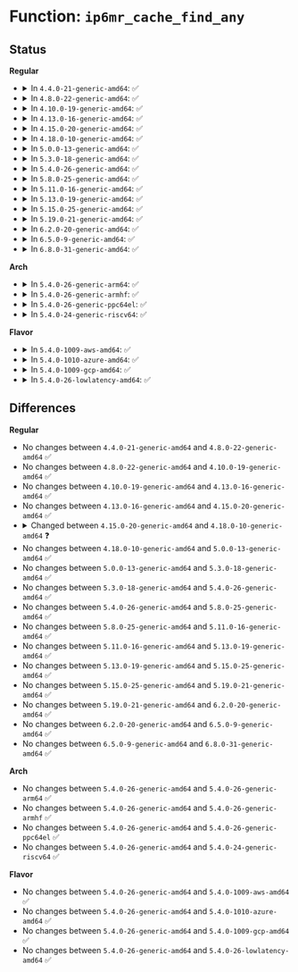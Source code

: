 # Function: <code>ip6mr_cache_find_any</code>

## Status
<b>Regular</b>
<ul>
<li>
<details>
<summary>In <code>4.4.0-21-generic-amd64</code>: ✅</summary>

```c
struct mfc6_cache * ip6mr_cache_find_any(struct mr6_table * mrt, struct in6_addr * mcastgrp, mifi_t mifi)
```

```json
{
  "name": "ip6mr_cache_find_any",
  "collision_type": "Unique Static",
  "inline_type": "No",
  "funcs": [
    {
      "addr": 18446744071587200560,
      "name": "ip6mr_cache_find_any",
      "external": false,
      "loc": "net/ipv6/ip6mr.c:1042",
      "file": "net/ipv6/ip6mr.c",
      "inline": "seen, unknown",
      "caller_inline": [],
      "caller_func": [
        "net/ipv6/ip6mr.c:ip6_mr_input",
        "net/ipv6/ip6mr.c:ip6_mr_input",
        "net/ipv6/ip6mr.c:ip6mr_get_route"
      ]
    }
  ],
  "symbols": [
    {
      "addr": 18446744071587200560,
      "name": "ip6mr_cache_find_any",
      "section": ".text",
      "bind": "STB_LOCAL",
      "size": 240
    }
  ]
}
```
</details>
</li>
<li>
<details>
<summary>In <code>4.8.0-22-generic-amd64</code>: ✅</summary>

```c
struct mfc6_cache * ip6mr_cache_find_any(struct mr6_table * mrt, struct in6_addr * mcastgrp, mifi_t mifi)
```

```json
{
  "name": "ip6mr_cache_find_any",
  "collision_type": "Unique Static",
  "inline_type": "No",
  "funcs": [
    {
      "addr": 18446744071587657216,
      "name": "ip6mr_cache_find_any",
      "external": false,
      "loc": "net/ipv6/ip6mr.c:1043",
      "file": "net/ipv6/ip6mr.c",
      "inline": "seen, unknown",
      "caller_inline": [],
      "caller_func": [
        "net/ipv6/ip6mr.c:ip6mr_get_route",
        "net/ipv6/ip6mr.c:ip6_mr_input",
        "net/ipv6/ip6mr.c:ip6_mr_input"
      ]
    }
  ],
  "symbols": [
    {
      "addr": 18446744071587657216,
      "name": "ip6mr_cache_find_any",
      "section": ".text",
      "bind": "STB_LOCAL",
      "size": 233
    }
  ]
}
```
</details>
</li>
<li>
<details>
<summary>In <code>4.10.0-19-generic-amd64</code>: ✅</summary>

```c
struct mfc6_cache * ip6mr_cache_find_any(struct mr6_table * mrt, struct in6_addr * mcastgrp, mifi_t mifi)
```

```json
{
  "name": "ip6mr_cache_find_any",
  "collision_type": "Unique Static",
  "inline_type": "No",
  "funcs": [
    {
      "addr": 18446744071587865696,
      "name": "ip6mr_cache_find_any",
      "external": false,
      "loc": "net/ipv6/ip6mr.c:1043",
      "file": "net/ipv6/ip6mr.c",
      "inline": "seen, unknown",
      "caller_inline": [],
      "caller_func": [
        "net/ipv6/ip6mr.c:ip6mr_get_route",
        "net/ipv6/ip6mr.c:ip6_mr_input",
        "net/ipv6/ip6mr.c:ip6_mr_input"
      ]
    }
  ],
  "symbols": [
    {
      "addr": 18446744071587865696,
      "name": "ip6mr_cache_find_any",
      "section": ".text",
      "bind": "STB_LOCAL",
      "size": 233
    }
  ]
}
```
</details>
</li>
<li>
<details>
<summary>In <code>4.13.0-16-generic-amd64</code>: ✅</summary>

```c
struct mfc6_cache * ip6mr_cache_find_any(struct mr6_table * mrt, struct in6_addr * mcastgrp, mifi_t mifi)
```

```json
{
  "name": "ip6mr_cache_find_any",
  "collision_type": "Unique Static",
  "inline_type": "No",
  "funcs": [
    {
      "addr": 18446744071588021824,
      "name": "ip6mr_cache_find_any",
      "external": false,
      "loc": "net/ipv6/ip6mr.c:1046",
      "file": "net/ipv6/ip6mr.c",
      "inline": "seen, unknown",
      "caller_inline": [],
      "caller_func": [
        "net/ipv6/ip6mr.c:ip6mr_get_route",
        "net/ipv6/ip6mr.c:ip6_mr_input",
        "net/ipv6/ip6mr.c:ip6_mr_input"
      ]
    }
  ],
  "symbols": [
    {
      "addr": 18446744071588021824,
      "name": "ip6mr_cache_find_any",
      "section": ".text",
      "bind": "STB_LOCAL",
      "size": 224
    }
  ]
}
```
</details>
</li>
<li>
<details>
<summary>In <code>4.15.0-20-generic-amd64</code>: ✅</summary>

```c
struct mfc6_cache * ip6mr_cache_find_any(struct mr6_table * mrt, struct in6_addr * mcastgrp, mifi_t mifi)
```

```json
{
  "name": "ip6mr_cache_find_any",
  "collision_type": "Unique Static",
  "inline_type": "No",
  "funcs": [
    {
      "addr": 18446744071588558912,
      "name": "ip6mr_cache_find_any",
      "external": false,
      "loc": "net/ipv6/ip6mr.c:1046",
      "file": "net/ipv6/ip6mr.c",
      "inline": "seen, unknown",
      "caller_inline": [],
      "caller_func": [
        "net/ipv6/ip6mr.c:ip6mr_get_route",
        "net/ipv6/ip6mr.c:ip6_mr_input",
        "net/ipv6/ip6mr.c:ip6_mr_input"
      ]
    }
  ],
  "symbols": [
    {
      "addr": 18446744071588558912,
      "name": "ip6mr_cache_find_any",
      "section": ".text",
      "bind": "STB_LOCAL",
      "size": 225
    }
  ]
}
```
</details>
</li>
<li>
<details>
<summary>In <code>4.18.0-10-generic-amd64</code>: ✅</summary>

```c
struct mfc6_cache * ip6mr_cache_find_any(struct mr_table * mrt, struct in6_addr * mcastgrp, mifi_t mifi)
```

```json
{
  "name": "ip6mr_cache_find_any",
  "collision_type": "Unique Static",
  "inline_type": "No",
  "funcs": [
    {
      "addr": 18446744071588923856,
      "name": "ip6mr_cache_find_any",
      "external": false,
      "loc": "net/ipv6/ip6mr.c:935",
      "file": "net/ipv6/ip6mr.c",
      "inline": "seen, unknown",
      "caller_inline": [],
      "caller_func": [
        "net/ipv6/ip6mr.c:ip6mr_get_route",
        "net/ipv6/ip6mr.c:ip6_mr_input"
      ]
    }
  ],
  "symbols": [
    {
      "addr": 18446744071588923856,
      "name": "ip6mr_cache_find_any",
      "section": ".text",
      "bind": "STB_LOCAL",
      "size": 127
    }
  ]
}
```
</details>
</li>
<li>
<details>
<summary>In <code>5.0.0-13-generic-amd64</code>: ✅</summary>

```c
struct mfc6_cache * ip6mr_cache_find_any(struct mr_table * mrt, struct in6_addr * mcastgrp, mifi_t mifi)
```

```json
{
  "name": "ip6mr_cache_find_any",
  "collision_type": "Unique Static",
  "inline_type": "No",
  "funcs": [
    {
      "addr": 18446744071589148736,
      "name": "ip6mr_cache_find_any",
      "external": false,
      "loc": "net/ipv6/ip6mr.c:949",
      "file": "net/ipv6/ip6mr.c",
      "inline": "seen, unknown",
      "caller_inline": [],
      "caller_func": [
        "net/ipv6/ip6mr.c:ip6mr_get_route",
        "net/ipv6/ip6mr.c:ip6_mr_input"
      ]
    }
  ],
  "symbols": [
    {
      "addr": 18446744071589148736,
      "name": "ip6mr_cache_find_any",
      "section": ".text",
      "bind": "STB_LOCAL",
      "size": 127
    }
  ]
}
```
</details>
</li>
<li>
<details>
<summary>In <code>5.3.0-18-generic-amd64</code>: ✅</summary>

```c
struct mfc6_cache * ip6mr_cache_find_any(struct mr_table * mrt, struct in6_addr * mcastgrp, mifi_t mifi)
```

```json
{
  "name": "ip6mr_cache_find_any",
  "collision_type": "Unique Static",
  "inline_type": "No",
  "funcs": [
    {
      "addr": 18446744071589604112,
      "name": "ip6mr_cache_find_any",
      "external": false,
      "loc": "net/ipv6/ip6mr.c:944",
      "file": "net/ipv6/ip6mr.c",
      "inline": "seen, unknown",
      "caller_inline": [],
      "caller_func": [
        "net/ipv6/ip6mr.c:ip6mr_get_route",
        "net/ipv6/ip6mr.c:ip6_mr_input"
      ]
    }
  ],
  "symbols": [
    {
      "addr": 18446744071589604112,
      "name": "ip6mr_cache_find_any",
      "section": ".text",
      "bind": "STB_LOCAL",
      "size": 130
    }
  ]
}
```
</details>
</li>
<li>
<details>
<summary>In <code>5.4.0-26-generic-amd64</code>: ✅</summary>

```c
struct mfc6_cache * ip6mr_cache_find_any(struct mr_table * mrt, struct in6_addr * mcastgrp, mifi_t mifi)
```

```json
{
  "name": "ip6mr_cache_find_any",
  "collision_type": "Unique Static",
  "inline_type": "No",
  "funcs": [
    {
      "addr": 18446744071589828464,
      "name": "ip6mr_cache_find_any",
      "external": false,
      "loc": "net/ipv6/ip6mr.c:944",
      "file": "net/ipv6/ip6mr.c",
      "inline": "seen, unknown",
      "caller_inline": [],
      "caller_func": [
        "net/ipv6/ip6mr.c:ip6mr_get_route",
        "net/ipv6/ip6mr.c:ip6_mr_input"
      ]
    }
  ],
  "symbols": [
    {
      "addr": 18446744071589828464,
      "name": "ip6mr_cache_find_any",
      "section": ".text",
      "bind": "STB_LOCAL",
      "size": 130
    }
  ]
}
```
</details>
</li>
<li>
<details>
<summary>In <code>5.8.0-25-generic-amd64</code>: ✅</summary>

```c
struct mfc6_cache * ip6mr_cache_find_any(struct mr_table * mrt, struct in6_addr * mcastgrp, mifi_t mifi)
```

```json
{
  "name": "ip6mr_cache_find_any",
  "collision_type": "Unique Static",
  "inline_type": "No",
  "funcs": [
    {
      "addr": 18446744071590853120,
      "name": "ip6mr_cache_find_any",
      "external": false,
      "loc": "net/ipv6/ip6mr.c:948",
      "file": "net/ipv6/ip6mr.c",
      "inline": "seen, unknown",
      "caller_inline": [],
      "caller_func": [
        "net/ipv6/ip6mr.c:ip6mr_get_route",
        "net/ipv6/ip6mr.c:ip6_mr_input"
      ]
    }
  ],
  "symbols": [
    {
      "addr": 18446744071590853120,
      "name": "ip6mr_cache_find_any",
      "section": ".text",
      "bind": "STB_LOCAL",
      "size": 126
    }
  ]
}
```
</details>
</li>
<li>
<details>
<summary>In <code>5.11.0-16-generic-amd64</code>: ✅</summary>

```c
struct mfc6_cache * ip6mr_cache_find_any(struct mr_table * mrt, struct in6_addr * mcastgrp, mifi_t mifi)
```

```json
{
  "name": "ip6mr_cache_find_any",
  "collision_type": "Unique Static",
  "inline_type": "No",
  "funcs": [
    {
      "addr": 18446744071590913904,
      "name": "ip6mr_cache_find_any",
      "external": false,
      "loc": "net/ipv6/ip6mr.c:948",
      "file": "net/ipv6/ip6mr.c",
      "inline": "seen, unknown",
      "caller_inline": [],
      "caller_func": [
        "net/ipv6/ip6mr.c:ip6mr_get_route",
        "net/ipv6/ip6mr.c:ip6_mr_input"
      ]
    }
  ],
  "symbols": [
    {
      "addr": 18446744071590913904,
      "name": "ip6mr_cache_find_any",
      "section": ".text",
      "bind": "STB_LOCAL",
      "size": 126
    }
  ]
}
```
</details>
</li>
<li>
<details>
<summary>In <code>5.13.0-19-generic-amd64</code>: ✅</summary>

```c
struct mfc6_cache * ip6mr_cache_find_any(struct mr_table * mrt, struct in6_addr * mcastgrp, mifi_t mifi)
```

```json
{
  "name": "ip6mr_cache_find_any",
  "collision_type": "Unique Static",
  "inline_type": "No",
  "funcs": [
    {
      "addr": 18446744071590843328,
      "name": "ip6mr_cache_find_any",
      "external": false,
      "loc": "net/ipv6/ip6mr.c:948",
      "file": "net/ipv6/ip6mr.c",
      "inline": "seen, unknown",
      "caller_inline": [],
      "caller_func": [
        "net/ipv6/ip6mr.c:ip6mr_get_route",
        "net/ipv6/ip6mr.c:ip6_mr_input"
      ]
    }
  ],
  "symbols": [
    {
      "addr": 18446744071590843328,
      "name": "ip6mr_cache_find_any",
      "section": ".text",
      "bind": "STB_LOCAL",
      "size": 130
    }
  ]
}
```
</details>
</li>
<li>
<details>
<summary>In <code>5.15.0-25-generic-amd64</code>: ✅</summary>

```c
struct mfc6_cache * ip6mr_cache_find_any(struct mr_table * mrt, struct in6_addr * mcastgrp, mifi_t mifi)
```

```json
{
  "name": "ip6mr_cache_find_any",
  "collision_type": "Unique Static",
  "inline_type": "No",
  "funcs": [
    {
      "addr": 18446744071591671344,
      "name": "ip6mr_cache_find_any",
      "external": false,
      "loc": "net/ipv6/ip6mr.c:949",
      "file": "net/ipv6/ip6mr.c",
      "inline": "seen, unknown",
      "caller_inline": [],
      "caller_func": [
        "net/ipv6/ip6mr.c:ip6mr_get_route",
        "net/ipv6/ip6mr.c:ip6_mr_input"
      ]
    }
  ],
  "symbols": [
    {
      "addr": 18446744071591671344,
      "name": "ip6mr_cache_find_any",
      "section": ".text",
      "bind": "STB_LOCAL",
      "size": 130
    }
  ]
}
```
</details>
</li>
<li>
<details>
<summary>In <code>5.19.0-21-generic-amd64</code>: ✅</summary>

```c
struct mfc6_cache * ip6mr_cache_find_any(struct mr_table * mrt, struct in6_addr * mcastgrp, mifi_t mifi)
```

```json
{
  "name": "ip6mr_cache_find_any",
  "collision_type": "Unique Static",
  "inline_type": "No",
  "funcs": [
    {
      "addr": 18446744071593367408,
      "name": "ip6mr_cache_find_any",
      "external": false,
      "loc": "net/ipv6/ip6mr.c:943",
      "file": "net/ipv6/ip6mr.c",
      "inline": "seen, unknown",
      "caller_inline": [],
      "caller_func": [
        "net/ipv6/ip6mr.c:ip6mr_get_route",
        "net/ipv6/ip6mr.c:ip6_mr_input"
      ]
    }
  ],
  "symbols": [
    {
      "addr": 18446744071593367408,
      "name": "ip6mr_cache_find_any",
      "section": ".text",
      "bind": "STB_LOCAL",
      "size": 143
    }
  ]
}
```
</details>
</li>
<li>
<details>
<summary>In <code>6.2.0-20-generic-amd64</code>: ✅</summary>

```c
struct mfc6_cache * ip6mr_cache_find_any(struct mr_table * mrt, struct in6_addr * mcastgrp, mifi_t mifi)
```

```json
{
  "name": "ip6mr_cache_find_any",
  "collision_type": "Unique Static",
  "inline_type": "No",
  "funcs": [
    {
      "addr": 18446744071595275184,
      "name": "ip6mr_cache_find_any",
      "external": false,
      "loc": "net/ipv6/ip6mr.c:951",
      "file": "net/ipv6/ip6mr.c",
      "inline": "seen, unknown",
      "caller_inline": [],
      "caller_func": [
        "net/ipv6/ip6mr.c:ip6mr_get_route",
        "net/ipv6/ip6mr.c:ip6_mr_input"
      ]
    }
  ],
  "symbols": [
    {
      "addr": 18446744071595275184,
      "name": "ip6mr_cache_find_any",
      "section": ".text",
      "bind": "STB_LOCAL",
      "size": 143
    }
  ]
}
```
</details>
</li>
<li>
<details>
<summary>In <code>6.5.0-9-generic-amd64</code>: ✅</summary>

```c
struct mfc6_cache * ip6mr_cache_find_any(struct mr_table * mrt, struct in6_addr * mcastgrp, mifi_t mifi)
```

```json
{
  "name": "ip6mr_cache_find_any",
  "collision_type": "Unique Static",
  "inline_type": "No",
  "funcs": [
    {
      "addr": 18446744071595670352,
      "name": "ip6mr_cache_find_any",
      "external": false,
      "loc": "net/ipv6/ip6mr.c:951",
      "file": "net/ipv6/ip6mr.c",
      "inline": "seen, unknown",
      "caller_inline": [],
      "caller_func": [
        "net/ipv6/ip6mr.c:ip6mr_get_route",
        "net/ipv6/ip6mr.c:ip6_mr_input"
      ]
    }
  ],
  "symbols": [
    {
      "addr": 18446744071595670352,
      "name": "ip6mr_cache_find_any",
      "section": ".text",
      "bind": "STB_LOCAL",
      "size": 143
    }
  ]
}
```
</details>
</li>
<li>
<details>
<summary>In <code>6.8.0-31-generic-amd64</code>: ✅</summary>

```c
struct mfc6_cache * ip6mr_cache_find_any(struct mr_table * mrt, struct in6_addr * mcastgrp, mifi_t mifi)
```

```json
{
  "name": "ip6mr_cache_find_any",
  "collision_type": "Unique Static",
  "inline_type": "No",
  "funcs": [
    {
      "addr": 18446744071596518176,
      "name": "ip6mr_cache_find_any",
      "external": false,
      "loc": "net/ipv6/ip6mr.c:951",
      "file": "net/ipv6/ip6mr.c",
      "inline": "seen, unknown",
      "caller_inline": [],
      "caller_func": [
        "net/ipv6/ip6mr.c:ip6mr_get_route",
        "net/ipv6/ip6mr.c:ip6_mr_input"
      ]
    }
  ],
  "symbols": [
    {
      "addr": 18446744071596518176,
      "name": "ip6mr_cache_find_any",
      "section": ".text",
      "bind": "STB_LOCAL",
      "size": 143
    }
  ]
}
```
</details>
</li>
</ul>
<b>Arch</b>
<ul>
<li>
<details>
<summary>In <code>5.4.0-26-generic-arm64</code>: ✅</summary>

```c
struct mfc6_cache * ip6mr_cache_find_any(struct mr_table * mrt, struct in6_addr * mcastgrp, mifi_t mifi)
```

```json
{
  "name": "ip6mr_cache_find_any",
  "collision_type": "Unique Static",
  "inline_type": "No",
  "funcs": [
    {
      "addr": 18446603336503536400,
      "name": "ip6mr_cache_find_any",
      "external": false,
      "loc": "net/ipv6/ip6mr.c:944",
      "file": "net/ipv6/ip6mr.c",
      "inline": "seen, unknown",
      "caller_inline": [],
      "caller_func": [
        "net/ipv6/ip6mr.c:ip6mr_get_route",
        "net/ipv6/ip6mr.c:ip6_mr_input"
      ]
    }
  ],
  "symbols": [
    {
      "addr": 18446603336503536400,
      "name": "ip6mr_cache_find_any",
      "section": ".text",
      "bind": "STB_LOCAL",
      "size": 156
    }
  ]
}
```
</details>
</li>
<li>
<details>
<summary>In <code>5.4.0-26-generic-armhf</code>: ✅</summary>

```c
struct mfc6_cache * ip6mr_cache_find_any(struct mr_table * mrt, struct in6_addr * mcastgrp, mifi_t mifi)
```

```json
{
  "name": "ip6mr_cache_find_any",
  "collision_type": "Unique Static",
  "inline_type": "No",
  "funcs": [
    {
      "addr": 3236190264,
      "name": "ip6mr_cache_find_any",
      "external": false,
      "loc": "net/ipv6/ip6mr.c:944",
      "file": "net/ipv6/ip6mr.c",
      "inline": "seen, unknown",
      "caller_inline": [],
      "caller_func": [
        "net/ipv6/ip6mr.c:ip6mr_get_route",
        "net/ipv6/ip6mr.c:ip6_mr_input"
      ]
    }
  ],
  "symbols": [
    {
      "addr": 3236190264,
      "name": "ip6mr_cache_find_any",
      "section": ".text",
      "bind": "STB_LOCAL",
      "size": 176
    }
  ]
}
```
</details>
</li>
<li>
<details>
<summary>In <code>5.4.0-26-generic-ppc64el</code>: ✅</summary>

```c
struct mfc6_cache * ip6mr_cache_find_any(struct mr_table * mrt, struct in6_addr * mcastgrp, mifi_t mifi)
```

```json
{
  "name": "ip6mr_cache_find_any",
  "collision_type": "Unique Static",
  "inline_type": "No",
  "funcs": [
    {
      "addr": 13835058055297335264,
      "name": "ip6mr_cache_find_any",
      "external": false,
      "loc": "net/ipv6/ip6mr.c:944",
      "file": "net/ipv6/ip6mr.c",
      "inline": "seen, unknown",
      "caller_inline": [],
      "caller_func": [
        "net/ipv6/ip6mr.c:ip6mr_get_route",
        "net/ipv6/ip6mr.c:ip6_mr_input"
      ]
    }
  ],
  "symbols": [
    {
      "addr": 13835058055297335264,
      "name": "ip6mr_cache_find_any",
      "section": ".text",
      "bind": "STB_LOCAL",
      "size": 180
    }
  ]
}
```
</details>
</li>
<li>
<details>
<summary>In <code>5.4.0-24-generic-riscv64</code>: ✅</summary>

```c
struct mfc6_cache * ip6mr_cache_find_any(struct mr_table * mrt, struct in6_addr * mcastgrp, mifi_t mifi)
```

```json
{
  "name": "ip6mr_cache_find_any",
  "collision_type": "Unique Static",
  "inline_type": "No",
  "funcs": [
    {
      "addr": 18446743936279504344,
      "name": "ip6mr_cache_find_any",
      "external": false,
      "loc": "net/ipv6/ip6mr.c:944",
      "file": "net/ipv6/ip6mr.c",
      "inline": "seen, unknown",
      "caller_inline": [],
      "caller_func": [
        "net/ipv6/ip6mr.c:ip6mr_get_route",
        "net/ipv6/ip6mr.c:ip6_mr_input"
      ]
    }
  ],
  "symbols": [
    {
      "addr": 18446743936279504344,
      "name": "ip6mr_cache_find_any",
      "section": ".text",
      "bind": "STB_LOCAL",
      "size": 160
    }
  ]
}
```
</details>
</li>
</ul>
<b>Flavor</b>
<ul>
<li>
<details>
<summary>In <code>5.4.0-1009-aws-amd64</code>: ✅</summary>

```c
struct mfc6_cache * ip6mr_cache_find_any(struct mr_table * mrt, struct in6_addr * mcastgrp, mifi_t mifi)
```

```json
{
  "name": "ip6mr_cache_find_any",
  "collision_type": "Unique Static",
  "inline_type": "No",
  "funcs": [
    {
      "addr": 18446744071589432832,
      "name": "ip6mr_cache_find_any",
      "external": false,
      "loc": "net/ipv6/ip6mr.c:944",
      "file": "net/ipv6/ip6mr.c",
      "inline": "seen, unknown",
      "caller_inline": [],
      "caller_func": [
        "net/ipv6/ip6mr.c:ip6mr_get_route",
        "net/ipv6/ip6mr.c:ip6_mr_input"
      ]
    }
  ],
  "symbols": [
    {
      "addr": 18446744071589432832,
      "name": "ip6mr_cache_find_any",
      "section": ".text",
      "bind": "STB_LOCAL",
      "size": 130
    }
  ]
}
```
</details>
</li>
<li>
<details>
<summary>In <code>5.4.0-1010-azure-amd64</code>: ✅</summary>

```c
struct mfc6_cache * ip6mr_cache_find_any(struct mr_table * mrt, struct in6_addr * mcastgrp, mifi_t mifi)
```

```json
{
  "name": "ip6mr_cache_find_any",
  "collision_type": "Unique Static",
  "inline_type": "No",
  "funcs": [
    {
      "addr": 18446744071589157824,
      "name": "ip6mr_cache_find_any",
      "external": false,
      "loc": "net/ipv6/ip6mr.c:944",
      "file": "net/ipv6/ip6mr.c",
      "inline": "seen, unknown",
      "caller_inline": [],
      "caller_func": [
        "net/ipv6/ip6mr.c:ip6mr_get_route",
        "net/ipv6/ip6mr.c:ip6_mr_input"
      ]
    }
  ],
  "symbols": [
    {
      "addr": 18446744071589157824,
      "name": "ip6mr_cache_find_any",
      "section": ".text",
      "bind": "STB_LOCAL",
      "size": 130
    }
  ]
}
```
</details>
</li>
<li>
<details>
<summary>In <code>5.4.0-1009-gcp-amd64</code>: ✅</summary>

```c
struct mfc6_cache * ip6mr_cache_find_any(struct mr_table * mrt, struct in6_addr * mcastgrp, mifi_t mifi)
```

```json
{
  "name": "ip6mr_cache_find_any",
  "collision_type": "Unique Static",
  "inline_type": "No",
  "funcs": [
    {
      "addr": 18446744071589869696,
      "name": "ip6mr_cache_find_any",
      "external": false,
      "loc": "net/ipv6/ip6mr.c:944",
      "file": "net/ipv6/ip6mr.c",
      "inline": "seen, unknown",
      "caller_inline": [],
      "caller_func": [
        "net/ipv6/ip6mr.c:ip6mr_get_route",
        "net/ipv6/ip6mr.c:ip6_mr_input"
      ]
    }
  ],
  "symbols": [
    {
      "addr": 18446744071589869696,
      "name": "ip6mr_cache_find_any",
      "section": ".text",
      "bind": "STB_LOCAL",
      "size": 130
    }
  ]
}
```
</details>
</li>
<li>
<details>
<summary>In <code>5.4.0-26-lowlatency-amd64</code>: ✅</summary>

```c
struct mfc6_cache * ip6mr_cache_find_any(struct mr_table * mrt, struct in6_addr * mcastgrp, mifi_t mifi)
```

```json
{
  "name": "ip6mr_cache_find_any",
  "collision_type": "Unique Static",
  "inline_type": "No",
  "funcs": [
    {
      "addr": 18446744071589921184,
      "name": "ip6mr_cache_find_any",
      "external": false,
      "loc": "net/ipv6/ip6mr.c:944",
      "file": "net/ipv6/ip6mr.c",
      "inline": "seen, unknown",
      "caller_inline": [],
      "caller_func": [
        "net/ipv6/ip6mr.c:ip6mr_get_route",
        "net/ipv6/ip6mr.c:ip6_mr_input"
      ]
    }
  ],
  "symbols": [
    {
      "addr": 18446744071589921184,
      "name": "ip6mr_cache_find_any",
      "section": ".text",
      "bind": "STB_LOCAL",
      "size": 130
    }
  ]
}
```
</details>
</li>
</ul>

## Differences
<b>Regular</b>
<ul>
<li>
No changes between <code>4.4.0-21-generic-amd64</code> and <code>4.8.0-22-generic-amd64</code> ✅
</li>
<li>
No changes between <code>4.8.0-22-generic-amd64</code> and <code>4.10.0-19-generic-amd64</code> ✅
</li>
<li>
No changes between <code>4.10.0-19-generic-amd64</code> and <code>4.13.0-16-generic-amd64</code> ✅
</li>
<li>
No changes between <code>4.13.0-16-generic-amd64</code> and <code>4.15.0-20-generic-amd64</code> ✅
</li>
<li>
<details>
<summary>Changed between <code>4.15.0-20-generic-amd64</code> and <code>4.18.0-10-generic-amd64</code> ❓</summary>
<ul>
<li>
<b>Param type changed. </b>
<code>struct mr6_table * mrt</code> ➡️ <code>struct mr_table * mrt</code>
</li>
</ul>
</details>
</li>
<li>
No changes between <code>4.18.0-10-generic-amd64</code> and <code>5.0.0-13-generic-amd64</code> ✅
</li>
<li>
No changes between <code>5.0.0-13-generic-amd64</code> and <code>5.3.0-18-generic-amd64</code> ✅
</li>
<li>
No changes between <code>5.3.0-18-generic-amd64</code> and <code>5.4.0-26-generic-amd64</code> ✅
</li>
<li>
No changes between <code>5.4.0-26-generic-amd64</code> and <code>5.8.0-25-generic-amd64</code> ✅
</li>
<li>
No changes between <code>5.8.0-25-generic-amd64</code> and <code>5.11.0-16-generic-amd64</code> ✅
</li>
<li>
No changes between <code>5.11.0-16-generic-amd64</code> and <code>5.13.0-19-generic-amd64</code> ✅
</li>
<li>
No changes between <code>5.13.0-19-generic-amd64</code> and <code>5.15.0-25-generic-amd64</code> ✅
</li>
<li>
No changes between <code>5.15.0-25-generic-amd64</code> and <code>5.19.0-21-generic-amd64</code> ✅
</li>
<li>
No changes between <code>5.19.0-21-generic-amd64</code> and <code>6.2.0-20-generic-amd64</code> ✅
</li>
<li>
No changes between <code>6.2.0-20-generic-amd64</code> and <code>6.5.0-9-generic-amd64</code> ✅
</li>
<li>
No changes between <code>6.5.0-9-generic-amd64</code> and <code>6.8.0-31-generic-amd64</code> ✅
</li>
</ul>
<b>Arch</b>
<ul>
<li>
No changes between <code>5.4.0-26-generic-amd64</code> and <code>5.4.0-26-generic-arm64</code> ✅
</li>
<li>
No changes between <code>5.4.0-26-generic-amd64</code> and <code>5.4.0-26-generic-armhf</code> ✅
</li>
<li>
No changes between <code>5.4.0-26-generic-amd64</code> and <code>5.4.0-26-generic-ppc64el</code> ✅
</li>
<li>
No changes between <code>5.4.0-26-generic-amd64</code> and <code>5.4.0-24-generic-riscv64</code> ✅
</li>
</ul>
<b>Flavor</b>
<ul>
<li>
No changes between <code>5.4.0-26-generic-amd64</code> and <code>5.4.0-1009-aws-amd64</code> ✅
</li>
<li>
No changes between <code>5.4.0-26-generic-amd64</code> and <code>5.4.0-1010-azure-amd64</code> ✅
</li>
<li>
No changes between <code>5.4.0-26-generic-amd64</code> and <code>5.4.0-1009-gcp-amd64</code> ✅
</li>
<li>
No changes between <code>5.4.0-26-generic-amd64</code> and <code>5.4.0-26-lowlatency-amd64</code> ✅
</li>
</ul>
